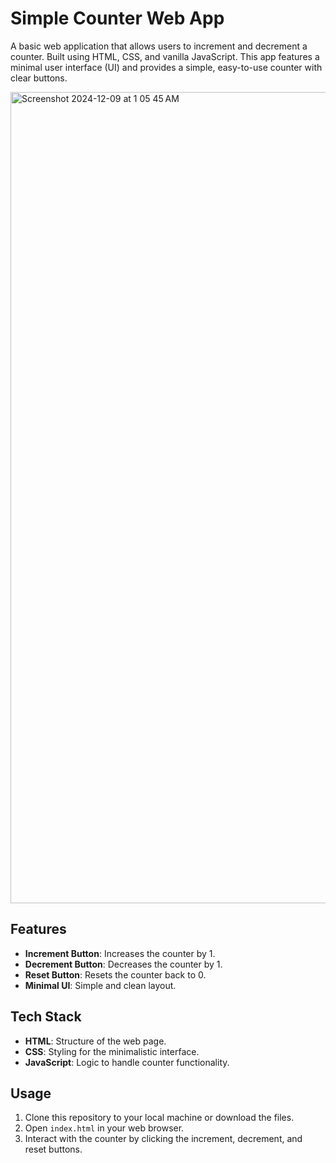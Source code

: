 # Simple Counter Web App

A basic web application that allows users to increment and decrement a counter. Built using  HTML, CSS, and vanilla JavaScript. This app features a minimal user interface (UI) and provides a simple, easy-to-use counter with clear buttons.

<img width="1298" alt="Screenshot 2024-12-09 at 1 05 45 AM" src="https://github.com/user-attachments/assets/a68fe3b4-f841-4bb4-ab08-42fc0b4ec3cc">

## Features

- **Increment Button**: Increases the counter by 1.
- **Decrement Button**: Decreases the counter by 1.
- **Reset Button**: Resets the counter back to 0.
- **Minimal UI**: Simple and clean layout.

## Tech Stack

- **HTML**: Structure of the web page.
- **CSS**: Styling for the minimalistic interface.
- **JavaScript**: Logic to handle counter functionality.

## Usage

1. Clone this repository to your local machine or download the files.
2. Open `index.html` in your web browser.
3. Interact with the counter by clicking the increment, decrement, and reset buttons.
